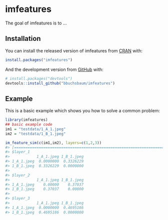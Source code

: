 
<!-- README.md is generated from README.Rmd. Please edit that file -->

# imfeatures

<!-- badges: start -->
<!-- badges: end -->

The goal of imfeatures is to …

## Installation

You can install the released version of imfeatures from
[CRAN](https://CRAN.R-project.org) with:

``` r
install.packages("imfeatures")
```

And the development version from [GitHub](https://github.com/) with:

``` r
# install.packages("devtools")
devtools::install_github("bbuchsbaum/imfeatures")
```

## Example

This is a basic example which shows you how to solve a common problem:

``` r
library(imfeatures)
## basic example code
im1 = "testdata/1_A_1.jpeg"
im2 = "testdata/1_B_1.jpeg"

im_feature_sim(c(im1,im2), layers=c(1,2,3))
#> [=======================================================================================] 100%
#> $layer_1
#>            1_A_1.jpeg 1_B_1.jpeg
#> 1_A_1.jpeg  0.0000000  0.3326229
#> 1_B_1.jpeg  0.3326229  0.0000000
#> 
#> $layer_2
#>            1_A_1.jpeg 1_B_1.jpeg
#> 1_A_1.jpeg    0.00000    0.37037
#> 1_B_1.jpeg    0.37037    0.00000
#> 
#> $layer_3
#>            1_A_1.jpeg 1_B_1.jpeg
#> 1_A_1.jpeg  0.0000000  0.4695186
#> 1_B_1.jpeg  0.4695186  0.0000000
```
